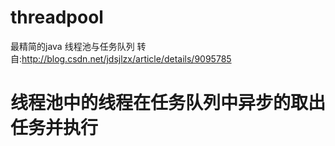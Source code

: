 # threadpool

最精简的java 线程池与任务队列
转自:http://blog.csdn.net/jdsjlzx/article/details/9095785

# 线程池中的线程在任务队列中异步的取出任务并执行
